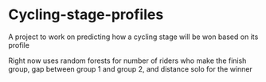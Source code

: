 # Cycling-stage-profiles
A project to work on predicting how a cycling stage will be won based on its profile 

Right now uses random forests for number of riders who make the finish group, gap between group 1 and group 2, and distance solo for the winner
